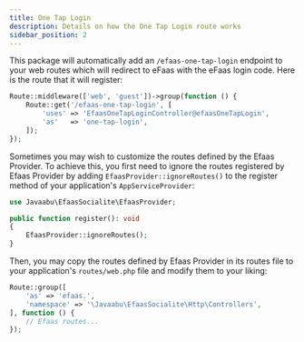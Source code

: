 ```yaml
---
title: One Tap Login
description: Details on how the One Tap Login route works
sidebar_position: 2
---
```


This package will automatically add an `/efaas-one-tap-login` endpoint to your web routes which will redirect to eFaas with the eFaas login code. Here is the route that it will register:
```php
Route::middleware(['web', 'guest'])->group(function () {
    Route::get('/efaas-one-tap-login', [
        'uses' => 'EfaasOneTapLoginController@efaasOneTapLogin',
        'as'   => 'one-tap-login',
    ]);
});
```

Sometimes you may wish to customize the routes defined by the Efaas Provider. To achieve this, you first need to ignore the routes registered by Efaas Provider by adding `EfaasProvider::ignoreRoutes()` to the register method of your application's `AppServiceProvider`:

```php
use Javaabu\EfaasSocialite\EfaasProvider;

public function register(): void
{
    EfaasProvider::ignoreRoutes();
}
```

Then, you may copy the routes defined by Efaas Provider in its routes file to your application's `routes/web.php` file and modify them to your liking:

```php
Route::group([
    'as' => 'efaas.',
    'namespace' => '\Javaabu\EfaasSocialite\Http\Controllers',
], function () {
    // Efaas routes...
});
```
